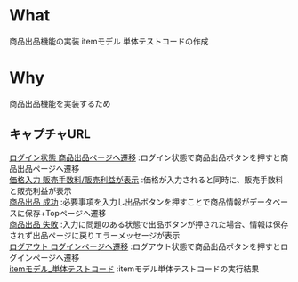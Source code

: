 # What
商品出品機能の実装
itemモデル 単体テストコードの作成

# Why
商品出品機能を実装するため  

## キャプチャURL
[ログイン状態 商品出品ページへ遷移](https://gyazo.com/aa9b0b1278fff7951c7c68a849bdd863) :ログイン状態で商品出品ボタンを押すと商品出品ページへ遷移  
[価格入力 販売手数料/販売利益が表示](https://gyazo.com/b39355f699eab31c8dc616c3ba14120d) :価格が入力されると同時に、販売手数料と販売利益が表示  
[商品出品 成功](https://gyazo.com/160780429a1e392c187b34cb347d014d) :必要事項を入力し出品ボタンを押すことで商品情報がデータベースに保存+Topページへ遷移  
[商品出品 失敗](https://gyazo.com/31b42dabe8d6fe879379b766c8285f40) :入力に問題のある状態で出品ボタンが押された場合、情報は保存されず出品ページに戻りエラーメッセージが表示  
[ログアウト ログインページへ遷移](https://gyazo.com/7d723cea87fbde8e2f9b2887ddb93f95) :ログアウト状態で商品出品ボタンを押すとログインページへ遷移  
[itemモデル_単体テストコード](https://gyazo.com/8348de36eb78293b25d9bdb8298e3112) :itemモデル単体テストコードの実行結果 